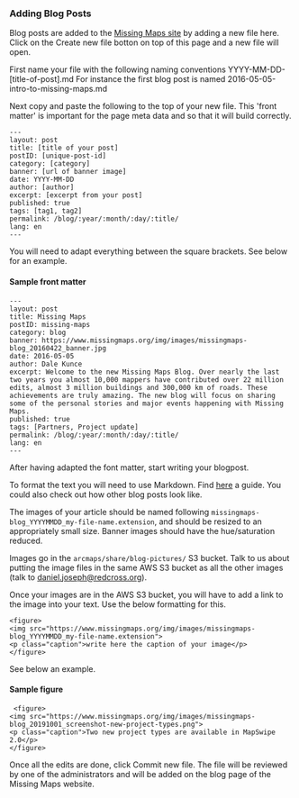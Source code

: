 ### Adding Blog Posts

Blog posts are added to the [Missing Maps site](http://missingmaps.org) by adding a new file here. Click on the Create new file botton on top of this page and a new file will open.

First name your file with the following naming conventions YYYY-MM-DD-[title-of-post].md For instance the first blog post is named 2016-05-05-intro-to-missing-maps.md

Next copy and paste the following to the top of your new file. This 'front matter' is important for the page meta data and so that it will build correctly.


````
---
layout: post
title: [title of your post]
postID: [unique-post-id]
category: [category]
banner: [url of banner image]
date: YYYY-MM-DD
author: [author]
excerpt: [excerpt from your post]
published: true
tags: [tag1, tag2]
permalink: /blog/:year/:month/:day/:title/
lang: en
---
````

You will need to adapt everything between the square brackets. See below for an example. 

#### Sample front matter

````
---
layout: post
title: Missing Maps
postID: missing-maps
category: blog
banner: https://www.missingmaps.org/img/images/missingmaps-blog_20160422_banner.jpg
date: 2016-05-05
author: Dale Kunce
excerpt: Welcome to the new Missing Maps Blog. Over nearly the last two years you almost 10,000 mappers have contributed over 22 million edits, almost 3 million buildings and 300,000 km of roads. These achievements are truly amazing. The new blog will focus on sharing some of the personal stories and major events happening with Missing Maps.
published: true
tags: [Partners, Project update]
permalink: /blog/:year/:month/:day/:title/
lang: en
---
````

After having adapted the font matter, start writing your blogpost.

To format the text you will need to use Markdown. Find [here](https://guides.github.com/features/mastering-markdown/) a guide. You could also check out how other blog posts look like. 

The images of your article should be named following `missingmaps-blog_YYYYMMDD_my-file-name.extension`, and should be resized to an appropriately small size. Banner images should have the hue/saturation reduced. 

Images go in the `arcmaps/share/blog-pictures/` S3 bucket. Talk to us about putting the image files in the same AWS S3 bucket as all the other images (talk to daniel.joseph@redcross.org).

Once your images are in the AWS S3 bucket, you will have to add a link to the image into your text. Use the below formatting for this. 

````
<figure>
<img src="https://www.missingmaps.org/img/images/missingmaps-blog_YYYYMMDD_my-file-name.extension">
<p class="caption">write here the caption of your image</p>
</figure>
````
 See below an example. 
 
 #### Sample figure

````
 <figure>
<img src="https://www.missingmaps.org/img/images/missingmaps-blog_20191001_screenshot-new-project-types.png">
<p class="caption">Two new project types are available in MapSwipe 2.0</p>
</figure>
````

Once all the edits are done, click Commit new file. The file will be reviewed by one of the administrators and will be added on the blog page of the Missing Maps website.  

